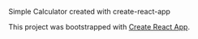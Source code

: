 Simple Calculator created with create-react-app

This project was bootstrapped with [Create React App](https://github.com/facebook/create-react-app).
